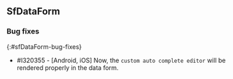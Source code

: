 ## SfDataForm

### Bug fixes
{:#sfDataForm-bug-fixes}

* \#I320355 - [Android, iOS] Now, the `custom auto complete editor` will be rendered properly in the data form.
